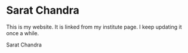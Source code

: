 # Sarat Chandra
This is my website. It is linked from  my institute page. 
I keep updating it once a while.


Sarat Chandra
